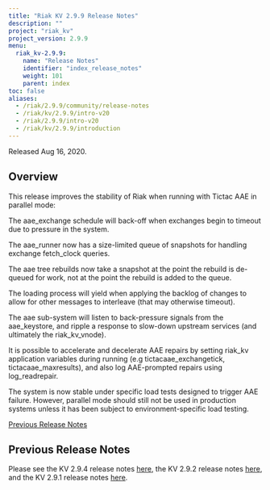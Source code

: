```yaml
---
title: "Riak KV 2.9.9 Release Notes"
description: ""
project: "riak_kv"
project_version: 2.9.9
menu:
  riak_kv-2.9.9:
    name: "Release Notes"
    identifier: "index_release_notes"
    weight: 101
    parent: index
toc: false
aliases:
  - /riak/2.9.9/community/release-notes
  - /riak/kv/2.9.9/intro-v20
  - /riak/2.9.9/intro-v20
  - /riak/kv/2.9.9/introduction
---
```


Released Aug 16, 2020.


## Overview

This release improves the stability of Riak when running with Tictac AAE in parallel mode:

The aae_exchange schedule will back-off when exchanges begin to timeout due to pressure in the system.

The aae_runner now has a size-limited queue of snapshots for handling exchange fetch_clock queries.

The aae tree rebuilds now take a snapshot at the point the rebuild is de-queued for work, not at the point the rebuild is added to the queue.

The loading process will yield when applying the backlog of changes to allow for other messages to interleave (that may otherwise timeout).

The aae sub-system will listen to back-pressure signals from the aae_keystore, and ripple a response to slow-down upstream services (and ultimately the riak_kv_vnode).

It is possible to accelerate and decelerate AAE repairs by setting riak_kv application variables during running (e.g tictacaae_exchangetick, tictacaae_maxresults), and also log AAE-prompted repairs using log_readrepair.

The system is now stable under specific load tests designed to trigger AAE failure. However, parallel mode should still not be used in production systems unless it has been subject to environment-specific load testing.

[Previous Release Notes](#previous-release-notes)

## Previous Release Notes

Please see the KV 2.9.4 release notes [here]({{<baseurl>}}riak/kv/2.9.2/release-notes/), the KV 2.9.2 release notes [here]({{<baseurl>}}riak/kv/2.9.1/release-notes/), and the KV 2.9.1 release notes [here]({{<baseurl>}}riak/kv/2.9.0p5/release-notes/).





